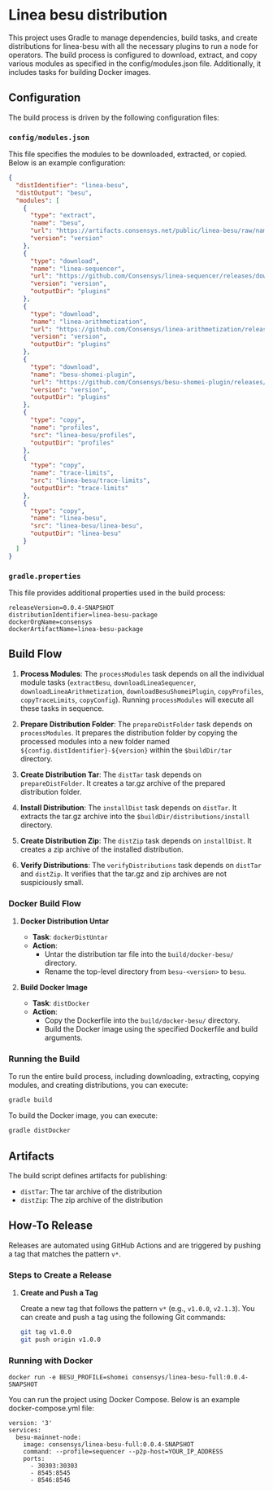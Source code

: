 
# Linea besu distribution

This project uses Gradle to manage dependencies, build tasks, and create distributions for linea-besu with all the necessary plugins to run a node for operators. 
The build process is configured to download, extract, and copy various modules as specified in the config/modules.json file. Additionally, it includes tasks for building Docker images.

## Configuration

The build process is driven by the following configuration files:

### `config/modules.json`

This file specifies the modules to be downloaded, extracted, or copied. Below is an example configuration:

```json
{
  "distIdentifier": "linea-besu",
  "distOutput": "besu",
  "modules": [
    {
      "type": "extract",
      "name": "besu",
      "url": "https://artifacts.consensys.net/public/linea-besu/raw/names/linea-besu.tar.gz/versions/{version}/linea-besu-{version}.tar.gz",
      "version": "version"
    },
    {
      "type": "download",
      "name": "linea-sequencer",
      "url": "https://github.com/Consensys/linea-sequencer/releases/download/v{version}/linea-sequencer-v{version}.jar",
      "version": "version",
      "outputDir": "plugins"
    },
    {
      "type": "download",
      "name": "linea-arithmetization",
      "url": "https://github.com/Consensys/linea-arithmetization/releases/download/v{version}/linea-arithmetization-v{version}.jar",
      "version": "version",
      "outputDir": "plugins"
    },
    {
      "type": "download",
      "name": "besu-shomei-plugin",
      "url": "https://github.com/Consensys/besu-shomei-plugin/releases/download/v{version}/besu-shomei-plugin-v{version}.jar",
      "version": "version",
      "outputDir": "plugins"
    },
    {
      "type": "copy",
      "name": "profiles",
      "src": "linea-besu/profiles",
      "outputDir": "profiles"
    },
    {
      "type": "copy",
      "name": "trace-limits",
      "src": "linea-besu/trace-limits",
      "outputDir": "trace-limits"
    },
    {
      "type": "copy",
      "name": "linea-besu",
      "src": "linea-besu/linea-besu",
      "outputDir": "linea-besu"
    }
  ]
}
```

### `gradle.properties`

This file provides additional properties used in the build process:

```
releaseVersion=0.0.4-SNAPSHOT
distributionIdentifier=linea-besu-package
dockerOrgName=consensys
dockerArtifactName=linea-besu-package
```

## Build Flow


1. **Process Modules**: The `processModules` task depends on all the individual module tasks (`extractBesu`, `downloadLineaSequencer`, `downloadLineaArithmetization`, `downloadBesuShomeiPlugin`, `copyProfiles`, `copyTraceLimits`, `copyConfig`). Running `processModules` will execute all these tasks in sequence.

2. **Prepare Distribution Folder**: The `prepareDistFolder` task depends on `processModules`. It prepares the distribution folder by copying the processed modules into a new folder named `${config.distIdentifier}-${version}` within the `$buildDir/tar` directory.

3. **Create Distribution Tar**: The `distTar` task depends on `prepareDistFolder`. It creates a tar.gz archive of the prepared distribution folder.

4. **Install Distribution**: The `installDist` task depends on `distTar`. It extracts the tar.gz archive into the `$buildDir/distributions/install` directory.

5. **Create Distribution Zip**: The `distZip` task depends on `installDist`. It creates a zip archive of the installed distribution.

6. **Verify Distributions**: The `verifyDistributions` task depends on `distTar` and `distZip`. It verifies that the tar.gz and zip archives are not suspiciously small.

### Docker Build Flow

1. **Docker Distribution Untar**

    - **Task**: `dockerDistUntar`
    - **Action**:
        - Untar the distribution tar file into the `build/docker-besu/` directory.
        - Rename the top-level directory from `besu-<version>` to `besu`.

2. **Build Docker Image**

    - **Task**: `distDocker`
    - **Action**:
        - Copy the Dockerfile into the `build/docker-besu/` directory.
        - Build the Docker image using the specified Dockerfile and build arguments.

### Running the Build

To run the entire build process, including downloading, extracting, copying modules, and creating distributions, you can execute:

```sh
gradle build
```

To build the Docker image, you can execute:

```sh
gradle distDocker
```

## Artifacts

The build script defines artifacts for publishing:

- `distTar`: The tar archive of the distribution
- `distZip`: The zip archive of the distribution

##  How-To Release

Releases are automated using GitHub Actions and are triggered by pushing a tag that matches the pattern `v*`.

### Steps to Create a Release

1. **Create and Push a Tag**

   Create a new tag that follows the pattern `v*` (e.g., `v1.0.0`, `v2.1.3`). You can create and push a tag using the following Git commands:

   ```sh
   git tag v1.0.0
   git push origin v1.0.0
   ```

### Running with Docker
```
docker run -e BESU_PROFILE=shomei consensys/linea-besu-full:0.0.4-SNAPSHOT
```
You can run the project using Docker Compose. Below is an example docker-compose.yml file:
```
version: '3'
services:
  besu-mainnet-node:
    image: consensys/linea-besu-full:0.0.4-SNAPSHOT
    command: --profile=sequencer --p2p-host=YOUR_IP_ADDRESS
    ports:
      - 30303:30303
      - 8545:8545
      - 8546:8546
```
